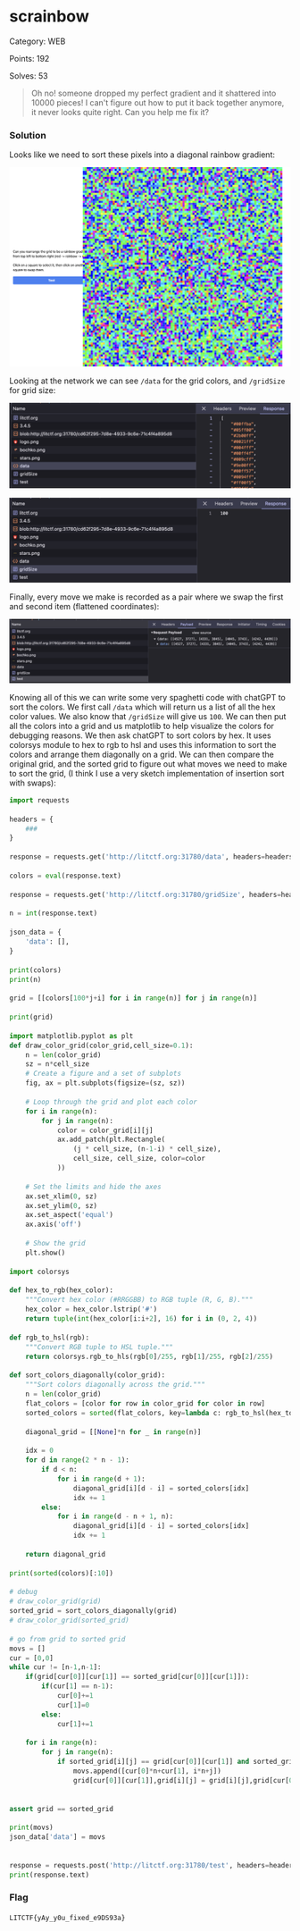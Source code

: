 # scrainbow

Category: WEB

Points: 192

Solves: 53

>Oh no! someone dropped my perfect gradient and it shattered into 10000 pieces! I can't figure out how to put it back together anymore, it never looks quite right. Can you help me fix it?


### Solution

Looks like we need to sort these pixels into a diagonal rainbow gradient:

![Scrainbow](/images/scrainbow.png)

Looking at the network we can see `/data` for the grid colors, and `/gridSize` for grid size:

![Data](/images/scrainbowdata.png)

![Size](/images/scrainbowsize.png)

Finally, every move we make is recorded as a pair where we swap the first and second item (flattened coordinates):

![Submit](/images/scrainbowsubmit.png)

Knowing all of this we can write some very spaghetti code with chatGPT to sort the colors. We first call `/data` which will return us a list of all the hex color values. We also know that `/gridSize` will give us `100`. We can then put all the colors into a grid and us matplotlib to help visualize the colors for debugging reasons. We then ask chatGPT to sort colors by hex. It uses colorsys module to hex to rgb to hsl and uses this information to sort the colors and arrange them diagonally on a grid. We can then compare the original grid, and the sorted grid to figure out what moves we need to make to sort the grid, (I think I use a very sketch implementation of insertion sort with swaps):

```py
import requests

headers = {
    ###
}

response = requests.get('http://litctf.org:31780/data', headers=headers, verify=False)

colors = eval(response.text)

response = requests.get('http://litctf.org:31780/gridSize', headers=headers, verify=False)

n = int(response.text)

json_data = {
    'data': [],
}

print(colors)
print(n)

grid = [[colors[100*j+i] for i in range(n)] for j in range(n)]

print(grid)

import matplotlib.pyplot as plt
def draw_color_grid(color_grid,cell_size=0.1):
    n = len(color_grid)
    sz = n*cell_size
    # Create a figure and a set of subplots
    fig, ax = plt.subplots(figsize=(sz, sz))
    
    # Loop through the grid and plot each color
    for i in range(n):
        for j in range(n):
            color = color_grid[i][j]
            ax.add_patch(plt.Rectangle(
                (j * cell_size, (n-1-i) * cell_size),
                cell_size, cell_size, color=color
            ))
    
    # Set the limits and hide the axes
    ax.set_xlim(0, sz)
    ax.set_ylim(0, sz)
    ax.set_aspect('equal')
    ax.axis('off')
    
    # Show the grid
    plt.show()

import colorsys

def hex_to_rgb(hex_color):
    """Convert hex color (#RRGGBB) to RGB tuple (R, G, B)."""
    hex_color = hex_color.lstrip('#')
    return tuple(int(hex_color[i:i+2], 16) for i in (0, 2, 4))

def rgb_to_hsl(rgb):
    """Convert RGB tuple to HSL tuple."""
    return colorsys.rgb_to_hls(rgb[0]/255, rgb[1]/255, rgb[2]/255)

def sort_colors_diagonally(color_grid):
    """Sort colors diagonally across the grid."""
    n = len(color_grid)
    flat_colors = [color for row in color_grid for color in row]
    sorted_colors = sorted(flat_colors, key=lambda c: rgb_to_hsl(hex_to_rgb(c))[0])

    diagonal_grid = [[None]*n for _ in range(n)]
    
    idx = 0
    for d in range(2 * n - 1):
        if d < n:
            for i in range(d + 1):
                diagonal_grid[i][d - i] = sorted_colors[idx]
                idx += 1
        else:
            for i in range(d - n + 1, n):
                diagonal_grid[i][d - i] = sorted_colors[idx]
                idx += 1

    return diagonal_grid

print(sorted(colors)[:10])

# debug
# draw_color_grid(grid)
sorted_grid = sort_colors_diagonally(grid)
# draw_color_grid(sorted_grid)

# go from grid to sorted grid
movs = []
cur = [0,0]
while cur != [n-1,n-1]:
    if(grid[cur[0]][cur[1]] == sorted_grid[cur[0]][cur[1]]):
        if(cur[1] == n-1):
            cur[0]+=1
            cur[1]=0
        else:
            cur[1]+=1

    for i in range(n):
        for j in range(n):
            if sorted_grid[i][j] == grid[cur[0]][cur[1]] and sorted_grid[i][j] != grid[i][j]:
                movs.append([cur[0]*n+cur[1], i*n+j])
                grid[cur[0]][cur[1]],grid[i][j] = grid[i][j],grid[cur[0]][cur[1]]


assert grid == sorted_grid

print(movs)
json_data['data'] = movs


response = requests.post('http://litctf.org:31780/test', headers=headers, json=json_data,verify=False)
print(response.text)
```

### Flag

```LITCTF{yAy_y0u_fixed_e9DS93a}```